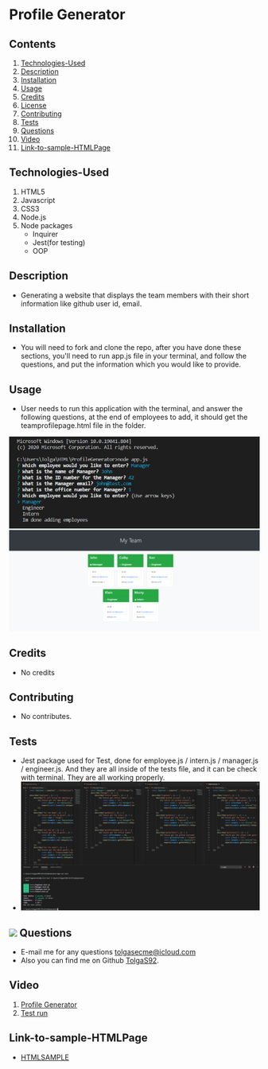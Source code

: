 # Profile Generator

## Contents

1. [Technologies-Used](#Technologies-Used)
2. [Description](#Description)
3. [Installation](#Installation)
4. [Usage](#Usage)
5. [Credits](#Credits)
6. [License](#License)
7. [Contributing](#Contributing)
8. [Tests](#Tests)
9. [Questions](#Questions)
9. [Video](#Video)
10. [Link-to-sample-HTMLPage](#Link-to-sample-HTMLPage)

## Technologies-Used
1. HTML5
2. Javascript
3. CSS3
4. Node.js
5. Node packages
	* Inquirer
	* Jest(for testing)
    * OOP

## Description 
- Generating a website that displays the team members with their short information like github user id, email. 

## Installation
- You will need to fork and clone the repo, after you have done these sections, you'll need to run app.js file in your terminal, and follow the questions, and put the information which you would like to provide.

## Usage
- User needs to run this application with the terminal, and answer the following questions, at the end of employees to add, it should get the teamprofilepage.html file in the folder.

![Terminal](./Assets/Terminalquestions.png)
![RenderedHtmlPAge](./Assets/GeneratedHTML.png)

## Credits
- No credits

## Contributing
- No contributes.

## Tests
- Jest package used for Test,  done for employee.js / intern.js / manager.js / engineer.js. And they are all inside of the tests file, and it can be check with terminal. They are all working properly.
- ![TEST](./Assets/Testrun.png)

## <img src="https://icons.iconarchive.com/icons/social-media-icons/social-buntings/48/Aim-icon.png">  Questions
- E-mail me for any questions [tolgasecme@icloud.com](mailto:tolgasecme@icloud.com)
- Also you can find me on Github [TolgaS92](https://github.com/TolgaS92).

## Video
1. [Profile Generator](https://drive.google.com/file/d/1S3BVNxQC4FdMYeQ5PpoEBzEQuRRNzTAU/view?usp=sharing)
2. [Test run](https://drive.google.com/file/d/1P06ykWdrleM0Nxm9kqm0CZupTJh1lipq/view?usp=sharing)

## Link-to-sample-HTMLPage

- [HTMLSAMPLE](https://github.com/TolgaS92/ProfileGenerator/blob/main/TeamProfilePage/TeamProfileGenerated.html)